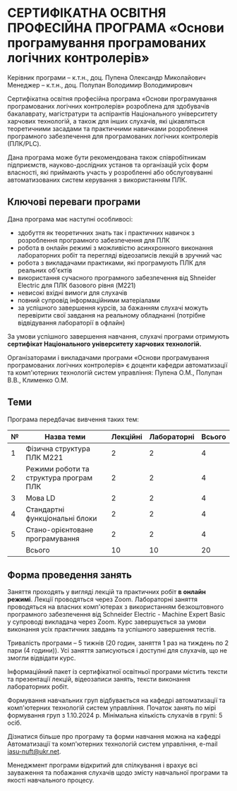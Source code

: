 # СЕРТИФІКАТНА ОСВІТНЯ ПРОФЕСІЙНА ПРОГРАМА «Основи програмування програмованих логічних контролерів»

Керівник програми – к.т.н., доц. Пупена Олександр Миколайович
Менеджер – к.т.н., доц. Полупан Володимир Володимирович

Сертифікатна освітня професійна програма «Основи програмування програмованих логічних контролерів» розроблена для здобувачів бакалаврату, магістратури та аспірантів Національного університету харчових технологій, а також для інших слухачів, які цікавляться теоретичними засадами та практичними навичками розроблення програмного забезпечення для програмованих логічних контролерів (ПЛК/PLC).

Дана програма може бути рекомендована також співробітникам підприємств, науково-дослідних установ та організацій усіх форм власності, які приймають участь у розробленні або обслуговуванні автоматизованих систем керування з використанням ПЛК.

## Ключові переваги програми

Дана програма має наступні особливосі:

- здобуття як теоретичних знать так і практичних навичок з розроблення програмного забезпечення для ПЛК
- робота в онлайн режимі з можливістю асинхронного виконання лабораторних робіт та перегляді відеозаписів лекцій в зручний час
- робота з викладачами практиками, які програмують ПЛК для реальних об'єктів
- використання сучасного програмного забезпечення від Shneider Electric для ПЛК базового рівня (M221) 
- невисокі вхідні вимоги для слухачів
- повний супровід інформаційними матеріалами
- за успішного завершення курсів, за бажанням слухачі можуть перевірити свої завдання на реальному обладнанні (потрібне відвідування лабораторії в офлайн)  

За умови успішного завершення навчання, слухачі програми отримують **сертифікат Національного університету харчових технологій.**

Організаторами і викладачами програми «Основи програмування програмованих логічних контролерів» є доценти кафедри автоматизації та комп'ютерних технологій систем управління: Пупена О.М., Полупан В.В., Клименко О.М.

## Теми 

Програма передбачає вивчення таких тем:

| №    | Назва теми                             | Лекційні | Лабораторні | Всього |
| ---- | -------------------------------------- | -------- | ----------- | ------ |
| 1    | Фізична структура ПЛК M221             | 2        | 2           | 4      |
| 2    | Режими роботи та структура програм ПЛК | 2        | 2           | 4      |
| 3    | Мова LD                                | 2        | 2           | 4      |
| 4    | Стандартні функціональні блоки         | 2        | 2           | 4      |
| 5    | Стано-орієнтоване програмування        | 2        | 2           | 4      |
|      | Всього                                 | 10       | 10          | 20     |

## Форма проведення занять

Заняття проходять у вигляді лекцій та практичних робіт **в онлайн режимі**. Лекції проводяться через Zoom. Лабораторні заняття проводяться на власних комп'ютерах з використанням безкоштовного програмного забезпечення від Schneider Electric - Machine Expert Basic у супроводі викладача через Zoom.  Курс завершується за умови виконання усіх практичних завдань та успішного завершення тестів.

Тривалість програми – 5 тижнів (20 годин, заняття 1 раз на тиждень по 2 пари (4 години)). Усі заняття записуються і доступні для слухачів, що не змогли відвідати курс.

Інформаційний пакет із сертифікатної освітньої програми містить тексти та презентації лекцій, відеозаписи занять, тексти виконання лабораторних робіт.

Формування навчальних груп відбувається на кафедрі автоматизації та комп'ютерних технологій систем управління. Початок занять по мірі формування груп з 1.10.2024 р. Мінімальна кількість слухачів в групі: 5 осіб.

Дізнатися більше про програму та форми навчання можна на кафедрі Автоматизації та комп'ютерних технологій систем управління, e-mail [iasu-nuft@ukr.net](mailto:iasu-nuft@ukr.net). 

Менеджмент програми відкритий для спілкування і врахує всі зауваження та побажання слухачів щодо змісту навчальної програми та якості навчального процесу.